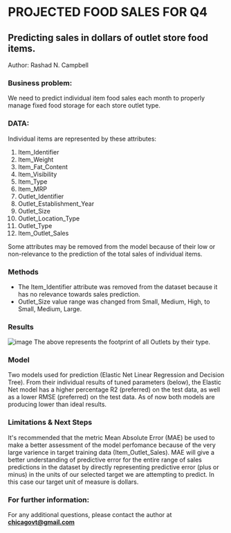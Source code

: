 # **PROJECTED FOOD SALES FOR Q4**
## Predicting sales in dollars of outlet store food items.
Author:  Rashad N. Campbell

### Business problem:
We need to predict individual item food sales each month to properly manage fixed food storage for each store outlet type.

### DATA:
Individual items are represented by these attributes:
 1)   Item_Identifier
 2)   Item_Weight
 3)   Item_Fat_Content
 4)   Item_Visibility
 5)   Item_Type
 6)   Item_MRP
 7)   Outlet_Identifier
 8)   Outlet_Establishment_Year 
 9)   Outlet_Size
 10)   Outlet_Location_Type
 11)  Outlet_Type 
 12)  Item_Outlet_Sales 

Some attributes may be removed from the model because of their low or non-relevance to the prediction of the total sales of individual items.

### Methods
*  The Item_Identifier attribute was removed from the dataset because it has no relevance towards sales prediction.
*  Outlet_Size value range was changed from Small, Medium, High, to Small, Medium, Large.

### Results
![image](https://user-images.githubusercontent.com/123280849/225897471-df06e5c5-e546-4040-9808-04ddb48cd520.png)
The above represents the footprint of all Outlets by their type.

### Model
Two models used for prediction (Elastic Net Linear Regression and Decision Tree).  From their individual results of tuned parameters (below), the Elastic Net model has a higher percentage R2 (preferred) on the test data, as well as a lower RMSE (preferred) on the test data. As of now both models are producing lower than ideal results.

### Limitations & Next Steps
It's recommended that the metric Mean Absolute Error (MAE) be used to make a better assessment of the model perfomance because of the very large varience in target training data (Item_Outlet_Sales).  MAE will give a better understanding of predictive error for the entire range of sales predictions in the dataset by directly representing predictive error (plus or minus) in the units of our selected target we are attempting to predict.  In this case our target unit of measure is dollars.

### For further information:
For any additional questions, please contact the author at **chicagovt@gmail.com**

